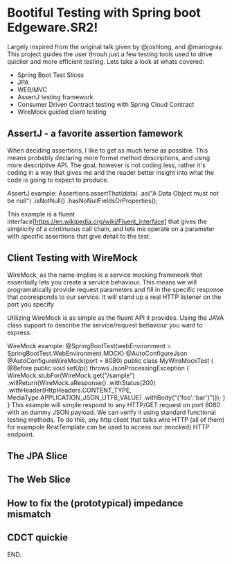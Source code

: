 # Bootiful Testing with Spring boot Edgeware.SR2!

Largely inspired from the original talk given by @joshlong, and @mariogray. This project guides the user throuh just a few testing tools used to drive quicker and more efficient testing. Lets take a look at whats covered:

* Spring Boot Test Slices
 * JPA
 * WEB/MVC
* AssertJ testing framework
* Consumer Driven Contract testing with Spring Cloud Contract
* WireMock guided client testing

## AssertJ - a favorite assertion famework

When deciding assertions, I like to get as much terse as possible. This means probably
declaring more formal method descriptions, and using more descriptive API. The goal, however is not coding less, rather it's coding in a way that gives me and the reader 
better insight into what the code is going to expect to produce.

AssertJ example:
    Assertions.assertThat(data)
        .as("A Data Object must not be null")
        .isNotNull()
        .hasNoNullFieldsOrProperties();    

This example is a fluent interface[https://en.wikipedia.org/wiki/Fluent_interface] that gives the simplicity of a continuous call chain, and lets me operate on a parameter with
specific assertions that give detail to the test.

## Client Testing with WireMock
WireMock, as the name implies is a service mocking framework that essentially lets you 
create a service behaviour. This means we will programatically provide request parameters and fill in the specific response that cooresponds to our service. It will stand up a real HTTP listener on the port you specify

Utilizing WireMock is as simple as the fluent API it provides. Using the JAVA class support to describe the service/request behaviour you want to express.

WireMock example:
    @SpringBootTest(webEnvironment = SpringBootTest.WebEnvironment.MOCK)
    @AutoConfigureJson
    @AutoConfigureWireMock(port = 8080)
    public class MyWireMockTest {
        @Before
        public void setUp() throws JsonProcessingException {    
            WireMock.stubFor(WireMock.get("/sample")
                .willReturn(WireMock.aResponse()
                        .withStatus(200)
                        .withHeader(HttpHeaders.CONTENT_TYPE,          
                            MediaType.APPLICATION_JSON_UTF8_VALUE)
                        .withBody("{'foo':'bar'}")));
        }
    }
This example will simple respond to any HTTP/GET request on port 8080 with an dummy JSON payload. We can verify it using standard functional testing methods. To do this, any http client that talks wire HTTP (all of them) for exampole RestTemplate can be used to access our (mocked) HTTP endpoint.


## The JPA Slice

## The Web Slice

## How to fix the (prototypical) impedance mismatch

## CDCT quickie

END.
